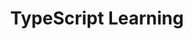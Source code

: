 ---
layout: idea
title: "TypeScript Learning"
description: "A comprehensive platform for learning TypeScript, featuring interactive lessons and practical examples."
image: /assets/images/ideas/2024-12-09-typescript-learning.png
order: 6
status: launched
tech_stack:
  - TypeScript
  - React
  - Node.js
  - Express
created_at: 2024-12-09
updated_at: 2024-12-09
categories: [Web Development, Events]
tags: [ai, events, recommendations, feedback]
features:
  - Built with Angular
  - OpenAI integration
  - Modern chat interface
live-demo: https://typescriptlearn.netlify.app
---